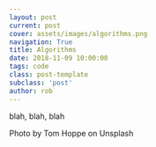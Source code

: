 ```yaml
---
layout: post
current: post
cover: assets/images/algorithms.png
navigation: True
title: Algorithms
date: 2018-11-09 10:00:00
tags: code
class: post-template
subclass: 'post'
author: rob
---
```


blah, blah, blah

Photo by Tom Hoppe on Unsplash